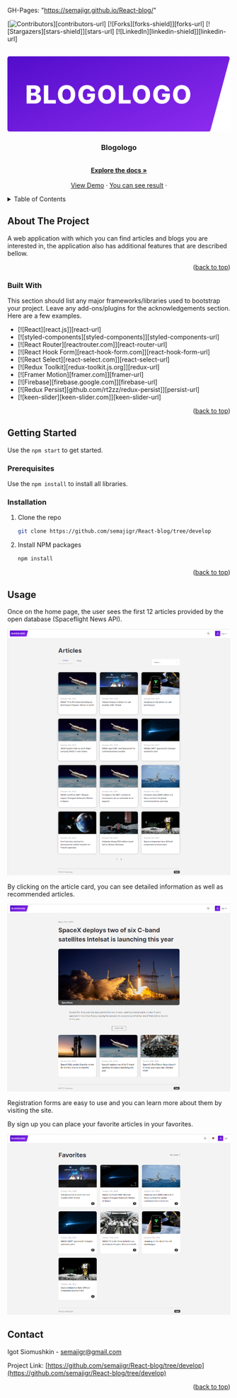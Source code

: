 GH-Pages: "https://semajigr.github.io/React-blog/"

[![Contributors][contributors-shield]][contributors-url]
[![Forks][forks-shield]][forks-url]
[![Stargazers][stars-shield]][stars-url]
[![LinkedIn][linkedin-shield]][linkedin-url]

<a name="readme-top"></a>

<a name="readme-top"></a>

<br />
<div align="center">
  <a href="https://github.com/semajigr/React-blog/tree/develop">
    <img src="images/logo.png" alt="Logo" >
  </a>

  <h3 align="center">Blogologo</h3>

  <p align="center">
       <br />
    <a href="https://github.com/semajigr/React-blog/tree/develop"><strong>Explore the docs »</strong></a>
    <br />
    <br />
    <a href="https://github.com/semajigr/React-blog/tree/develop">View Demo</a>
    ·
    <a href="https://semajigr.github.io/React-blog/">You can see result</a>
    ·

  </p>
</div>

<details>
  <summary>Table of Contents</summary>
  <ol>
    <li>
      <a href="#about-the-project">About The Project</a>
      <ul>
        <li><a href="#built-with">Built With</a></li>
      </ul>
    </li>
    <li>
      <a href="#getting-started">Getting Started</a>
      <ul>
        <li><a href="#prerequisites">Prerequisites</a></li>
        <li><a href="#installation">Installation</a></li>
      </ul>
    </li>
    <li><a href="#usage">Usage</a></li>
    <li><a href="#contact">Contact</a></li>
  </ol>
</details>

## About The Project

A web application with which you can find articles and blogs you are interested in, the application also has additional features that are described bellow.

<p align="right">(<a href="#readme-top">back to top</a>)</p>

### Built With

This section should list any major frameworks/libraries used to bootstrap your project. Leave any add-ons/plugins for the acknowledgements section. Here are a few examples.

- [![React][react.js]][react-url]
- [![styled-components][styled-components]][styled-components-url]
- [![React Router][reactrouter.com]][react-router-url]
- [![React Hook Form][react-hook-form.com]][react-hook-form-url]
- [![React Select][react-select.com]][react-select-url]
- [![Redux Toolkit][redux-toolkit.js.org]][redux-url]
- [![Framer Motion][framer.com]][framer-url]
- [![Firebase][firebase.google.com]][firebase-url]
- [![Redux Persist][github.com/rt2zz/redux-persist]][persist-url]
- [![keen-slider][keen-slider.com]][keen-slider-url]

<p align="right">(<a href="#readme-top">back to top</a>)</p>

## Getting Started

Use the `npm start` to get started.

### Prerequisites

Use the `npm install` to install all libraries.

### Installation

1. Clone the repo
   ```sh
   git clone https://github.com/semajigr/React-blog/tree/develop
   ```
2. Install NPM packages
   ```sh
   npm install
   ```
   <p align="right">(<a href="#readme-top">back to top</a>)</p>

## Usage

Once on the home page, the user sees the first 12 articles provided by the open database (Spaceflight News API).

<img src="images/home.png" alt="Home Page">

By clicking on the article card, you can see detailed information as well as recommended articles.

<img src="images/details.png" alt="Details Page">

Registration forms are easy to use and you can learn more about them by visiting the site.

By sign up you can place your favorite articles in your favorites.

<img src="images/favorites.png" alt="Favorites Page">

## Contact

Igot Siomushkin - [semajigr@gmail.com](email)

Project Link: [https://github.com/semajigr/React-blog/tree/develop](https://github.com/semajigr/React-blog/tree/develop)

<p align="right">(<a href="#readme-top">back to top</a>)</p>

[contributors-shield]: https://img.shields.io/github/issues/semajigr/React-blog?color=red&label=CONTRIBUTORS%20&style=for-the-badge
